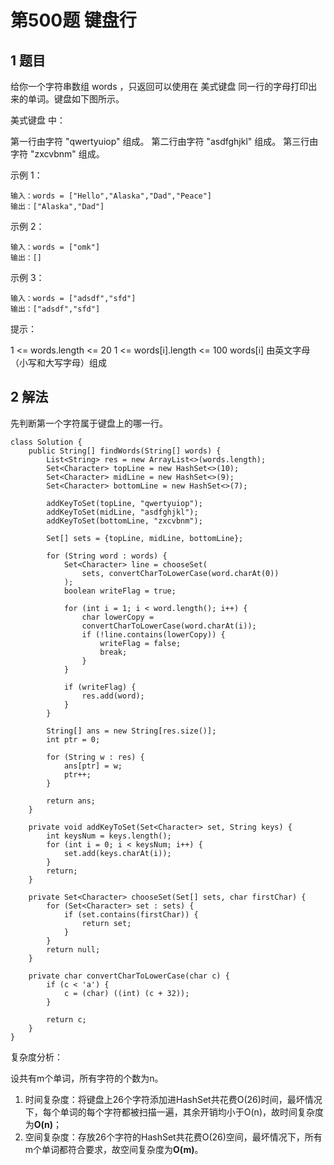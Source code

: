 # 第500题 键盘行

## 1 题目

给你一个字符串数组 words ，只返回可以使用在 美式键盘 同一行的字母打印出来的单词。键盘如下图所示。

美式键盘 中：

第一行由字符 "qwertyuiop" 组成。
第二行由字符 "asdfghjkl" 组成。
第三行由字符 "zxcvbnm" 组成。

示例 1：

```
输入：words = ["Hello","Alaska","Dad","Peace"]
输出：["Alaska","Dad"]
```

示例 2：

```
输入：words = ["omk"]
输出：[]
```

示例 3：

```
输入：words = ["adsdf","sfd"]
输出：["adsdf","sfd"]
```


提示：

1 <= words.length <= 20
1 <= words[i].length <= 100
words[i] 由英文字母（小写和大写字母）组成

## 2 解法

先判断第一个字符属于键盘上的哪一行。

```
class Solution {
    public String[] findWords(String[] words) {
        List<String> res = new ArrayList<>(words.length);
        Set<Character> topLine = new HashSet<>(10);
        Set<Character> midLine = new HashSet<>(9);
        Set<Character> bottomLine = new HashSet<>(7);

        addKeyToSet(topLine, "qwertyuiop");
        addKeyToSet(midLine, "asdfghjkl");
        addKeyToSet(bottomLine, "zxcvbnm");

        Set[] sets = {topLine, midLine, bottomLine};

        for (String word : words) {
            Set<Character> line = chooseSet(
                sets, convertCharToLowerCase(word.charAt(0))
            );
            boolean writeFlag = true;

            for (int i = 1; i < word.length(); i++) {
                char lowerCopy = 
                convertCharToLowerCase(word.charAt(i));
                if (!line.contains(lowerCopy)) {
                    writeFlag = false;
                    break;
                }
            }

            if (writeFlag) {
                res.add(word);
            }
        }

        String[] ans = new String[res.size()];
        int ptr = 0;

        for (String w : res) {
            ans[ptr] = w;
            ptr++;
        }

        return ans;
    }

    private void addKeyToSet(Set<Character> set, String keys) {
        int keysNum = keys.length();
        for (int i = 0; i < keysNum; i++) {
            set.add(keys.charAt(i));
        }
        return;
    }

    private Set<Character> chooseSet(Set[] sets, char firstChar) {
        for (Set<Character> set : sets) {
            if (set.contains(firstChar)) {
                return set;
            }
        }
        return null;
    }

    private char convertCharToLowerCase(char c) {
        if (c < 'a') {
            c = (char) ((int) (c + 32));
        }

        return c;
    }
}
```

复杂度分析：

设共有m个单词，所有字符的个数为n。

1. 时间复杂度：将键盘上26个字符添加进HashSet共花费O(26)时间，最坏情况下，每个单词的每个字符都被扫描一遍，其余开销均小于O(n)，故时间复杂度为**O(n)**；
2. 空间复杂度：存放26个字符的HashSet共花费O(26)空间，最坏情况下，所有m个单词都符合要求，故空间复杂度为**O(m)**。


